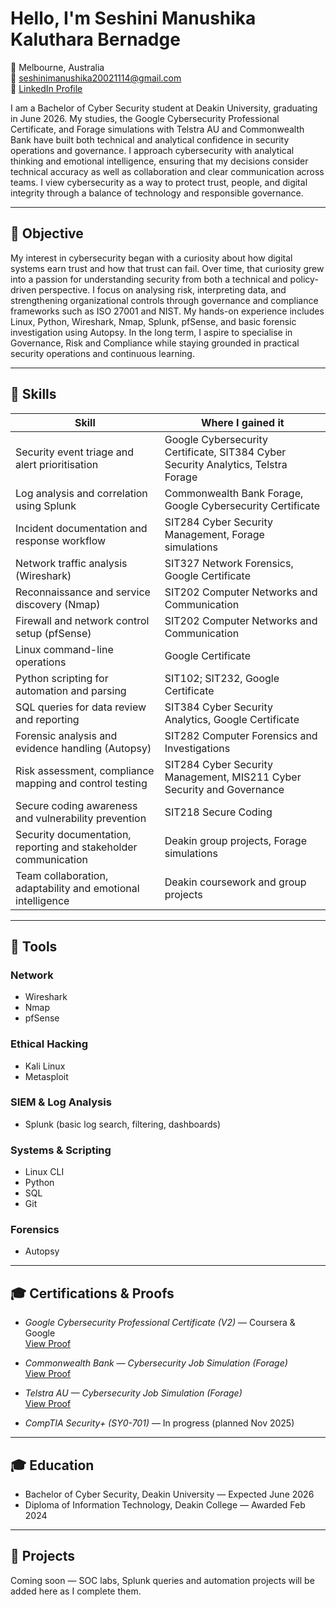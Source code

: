 # Hello, I'm Seshini Manushika Kaluthara Bernadge

📍 Melbourne, Australia  
📧 seshinimanushika20021114@gmail.com  
🔗 [LinkedIn Profile](https://www.linkedin.com/in/seshini-manushika-kaluthara-bernadge-b6790b283/)

I am a Bachelor of Cyber Security student at Deakin University, graduating in June 2026. My studies, the Google Cybersecurity Professional Certificate, and Forage simulations with Telstra AU and Commonwealth Bank have built both technical and analytical confidence in security operations and governance. I approach cybersecurity with analytical thinking and emotional intelligence, ensuring that my decisions consider technical accuracy as well as collaboration and clear communication across teams. I view cybersecurity as a way to protect trust, people, and digital integrity through a balance of technology and responsible governance.

---

## 🎯 Objective
My interest in cybersecurity began with a curiosity about how digital systems earn trust and how that trust can fail. Over time, that curiosity grew into a passion for understanding security from both a technical and policy-driven perspective. I focus on analysing risk, interpreting data, and strengthening organizational controls through governance and compliance frameworks such as ISO 27001 and NIST. My hands-on experience includes Linux, Python, Wireshark, Nmap, Splunk, pfSense, and basic forensic investigation using Autopsy. In the long term, I aspire to specialise in Governance, Risk and Compliance while staying grounded in practical security operations and continuous learning.

---

## 🧩 Skills

| Skill | Where I gained it |
|---|---|
| Security event triage and alert prioritisation | Google Cybersecurity Certificate, SIT384 Cyber Security Analytics, Telstra Forage |
| Log analysis and correlation using Splunk | Commonwealth Bank Forage, Google Cybersecurity Certificate |
| Incident documentation and response workflow | SIT284 Cyber Security Management, Forage simulations |
| Network traffic analysis (Wireshark) | SIT327 Network Forensics, Google Certificate |
| Reconnaissance and service discovery (Nmap) | SIT202 Computer Networks and Communication |
| Firewall and network control setup (pfSense) | SIT202 Computer Networks and Communication |
| Linux command-line operations | Google Certificate |
| Python scripting for automation and parsing | SIT102; SIT232, Google Certificate |
| SQL queries for data review and reporting | SIT384 Cyber Security Analytics, Google Certificate |
| Forensic analysis and evidence handling (Autopsy) | SIT282 Computer Forensics and Investigations |
| Risk assessment, compliance mapping and control testing | SIT284 Cyber Security Management, MIS211 Cyber Security and Governance |
| Secure coding awareness and vulnerability prevention | SIT218 Secure Coding |
| Security documentation, reporting and stakeholder communication | Deakin group projects, Forage simulations |
| Team collaboration, adaptability and emotional intelligence | Deakin coursework and group projects |

---

## 🧰 Tools

### Network
- Wireshark  
- Nmap  
- pfSense  

### Ethical Hacking
- Kali Linux  
- Metasploit  

### SIEM & Log Analysis
- Splunk (basic log search, filtering, dashboards)

### Systems & Scripting
- Linux CLI  
- Python  
- SQL  
- Git  

### Forensics
- Autopsy  

---

## 🎓 Certifications & Proofs

- *Google Cybersecurity Professional Certificate (V2)* — Coursera & Google  
  [View Proof](https://www.credly.com/badges/4a71f632-ab3c-4c5b-86b2-83e302350a3a/linked_in_profile)

- *Commonwealth Bank — Cybersecurity Job Simulation (Forage)*  
  [View Proof](https://www.theforage.com/completion-certificates/M6JGAwZ52SMusMEcK/RNhbu8QnDzthwynEf_M6JGAwZ52SMusMEcK_68ec7d684e0b7beb-d408402b_1761096920282_completion_certificate.pdf)

- *Telstra AU — Cybersecurity Job Simulation (Forage)*  
  [View Proof](https://www.theforage.com/completion-certificates/2sNmYuurgxpFYawco/x52Jy9s26xNbZkTQ7_2sNmYu-urxgpFYawco_68ec7d684e0b7beb-d408402b_1760507325437_completion_certificate.pdf)

- *CompTIA Security+ (SY0-701)* — In progress (planned Nov 2025)

---

## 🎓 Education

- Bachelor of Cyber Security, Deakin University — Expected June 2026  
- Diploma of Information Technology, Deakin College — Awarded Feb 2024

---

## 🚀 Projects
Coming soon — SOC labs, Splunk queries and automation projects will be added here as I complete them.
